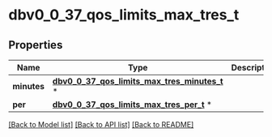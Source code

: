 # dbv0_0_37_qos_limits_max_tres_t

## Properties
Name | Type | Description | Notes
------------ | ------------- | ------------- | -------------
**minutes** | [**dbv0_0_37_qos_limits_max_tres_minutes_t**](dbv0_0_37_qos_limits_max_tres_minutes.md) \* |  | [optional] 
**per** | [**dbv0_0_37_qos_limits_max_tres_per_t**](dbv0_0_37_qos_limits_max_tres_per.md) \* |  | [optional] 

[[Back to Model list]](../README.md#documentation-for-models) [[Back to API list]](../README.md#documentation-for-api-endpoints) [[Back to README]](../README.md)


